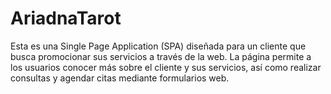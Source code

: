 # AriadnaTarot
Esta es una Single Page Application (SPA) diseñada para un cliente que busca promocionar sus servicios a través de la web. La página permite a los usuarios conocer más sobre el cliente y sus servicios, así como realizar consultas y agendar citas mediante formularios web.

